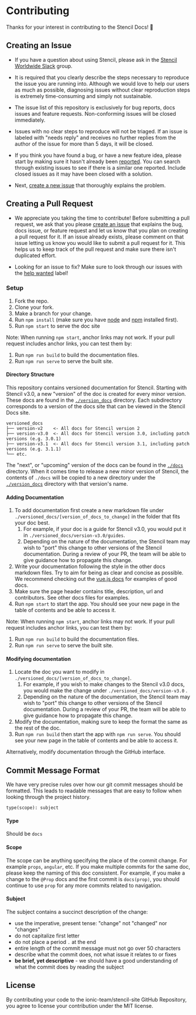 # Contributing

Thanks for your interest in contributing to the Stencil Docs! :tada:


## Creating an Issue

* If you have a question about using Stencil, please ask in the [Stencil Worldwide Slack](https://join.slack.com/t/stencil-worldwide/shared_invite/enQtMjQ2MzkyMTY0MTk0LTQ4ODgzYjFjNjdkNDY3YWVhMmNlMTljMWQxNTM3Yjg0ZTIyZTM1MmU2YWE5YzNjNzE1MmQ3ZTk2NjQ1YzM5ZDM) group.

* It is required that you clearly describe the steps necessary to reproduce the issue you are running into. Although we would love to help our users as much as possible, diagnosing issues without clear reproduction steps is extremely time-consuming and simply not sustainable.

* The issue list of this repository is exclusively for bug reports, docs issues and feature requests. Non-conforming issues will be closed immediately.

* Issues with no clear steps to reproduce will not be triaged. If an issue is labeled with "needs reply" and receives no further replies from the author of the issue for more than 5 days, it will be closed.

* If you think you have found a bug, or have a new feature idea, please start by making sure it hasn't already been [reported](https://github.com/ionic-team/stencil-site/issues). You can search through existing issues to see if there is a similar one reported. Include closed issues as it may have been closed with a solution.

* Next, [create a new issue](https://github.com/ionic-team/stencil-site/issues/new) that thoroughly explains the problem.

## Creating a Pull Request

* We appreciate you taking the time to contribute! Before submitting a pull request, we ask that you please [create an issue](#creating-an-issue) that explains the bug, docs issue, or feature request and let us know that you plan on creating a pull request for it. If an issue already exists, please comment on that issue letting us know you would like to submit a pull request for it. This helps us to keep track of the pull request and make sure there isn't duplicated effort.

* Looking for an issue to fix? Make sure to look through our issues with the [help wanted](https://github.com/ionic-team/stencil-site/issues?q=is%3Aopen+is%3Aissue+label%3A%22help+wanted%22) label!

### Setup

1. Fork the repo.
2. Clone your fork.
3. Make a branch for your change.
4. Run `npm install` (make sure you have [node](https://nodejs.org/en/) and [npm](http://blog.npmjs.org/post/85484771375/how-to-install-npm) installed first).
5. Run `npm start` to serve the doc site

Note: When running `npm start`, anchor links may not work.
If your pull request includes anchor links, you can test them by:
1. Run `npm run build` to build the documentation files.
2. Run `npm run serve` to serve the built site.

#### Directory Structure

This repository contains versioned documentation for Stencil.
Starting with Stencil v3.0, a new "version" of the doc is created for every minor version.
These docs are found in the [`./version_docs`](./versioned_docs) directory.
Each subdirectory corresponds to a version of the docs site that can be viewed in the Stencil Docs site.

```
versioned_docs
├── version-v2    <- All docs for Stencil version 2
├── version-v3.0  <- All docs for Stencil version 3.0, including patch versions (e.g. 3.0.1)
├── version-v3.1  <- All docs for Stencil version 3.1, including patch versions (e.g. 3.1.1)
└── etc.
```

The "next", or "upcoming" version of the docs can be found in the [`./docs`](./docs) directory.
When it comes time to release a new minor version of Stencil, the contents of `./docs` will be copied to a new directory under the [`./version_docs`](./versioned_docs) directory with that version's name.

#### Adding Documentation

1. To add documentation first create a new markdown file under `./versioned_docs/[version_of_docs_to_change]` in the folder that fits your doc best.
   1. For example, if your doc is a guide for Stencil v3.0, you would put it in `./versioned_docs/version-v3.0/guides`.
   2. Depending on the nature of the documentation, the Stencil team may wish to "port" this change to other versions of the Stencil documentation. During a review of your PR, the team will be able to give guidance how to propagate this change.
2. Write your documentation following the style in the other docs markdown files. Try to aim for being as clear and concise as possible. We recommend checking out the [vue.js docs](https://vuejs.org/) for examples of good docs.
3. Make sure the page header contains title, description, url and contributors. See other docs files for examples.
4. Run `npm start` to start the app. You should see your new page in the table of contents and be able to access it.

Note: When running `npm start`, anchor links may not work.
If your pull request includes anchor links, you can test them by:
1. Run `npm run build` to build the documentation files.
2. Run `npm run serve` to serve the built site.

#### Modifying documentation

1. Locate the doc you want to modify in `./versioned_docs/[version_of_docs_to_change]`.
   1. For example, if you wish to make changes to the Stencil v3.0 docs, you would make the change under `./versioned_docs/version-v3.0` .
   2. Depending on the nature of the documentation, the Stencil team may wish to "port" this change to other versions of the Stencil documentation. During a review of your PR, the team will be able to give guidance how to propagate this change.
2. Modify the documentation, making sure to keep the format the same as the rest of the doc.
3. Run `npm run build` then start the app with `npm run serve`. You should see your new page in the table of contents and be able to access it.

Alternatively, modify documentation through the GitHub interface.

## Commit Message Format

We have very precise rules over how our git commit messages should be formatted. This leads to readable messages that are easy to follow when looking through the project history.

`type(scope): subject`

#### Type
Should be `docs`

#### Scope
The scope can be anything specifying the place of the commit change. For example `props`, `angular`, etc. If you make multiple commits for the same doc, please keep the naming of this doc consistent. For example, if you make a change to the `@Prop` docs and the first commit is `docs(prop)`, you should continue to use `prop` for any more commits related to navigation.

#### Subject
The subject contains a succinct description of the change:

* use the imperative, present tense: "change" not "changed" nor "changes"
* do not capitalize first letter
* do not place a period `.` at the end
* entire length of the commit message must not go over 50 characters
* describe what the commit does, not what issue it relates to or fixes
* **be brief, yet descriptive** - we should have a good understanding of what the commit does by reading the subject


## License

By contributing your code to the ionic-team/stencil-site GitHub Repository, you agree to license your contribution under the MIT license.
